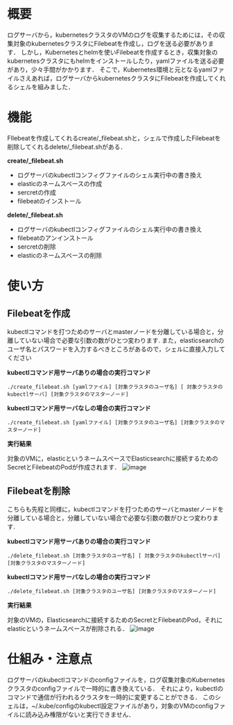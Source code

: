 # 概要
ログサーバから，kubernetesクラスタのVMのログを収集するためには，その収集対象のkubernetesクラスタにFilebeatを作成し，ログを送る必要があります．
しかし，Kubernetesとhelmを使いFilebeatを作成するとき，収集対象のkubernetesクラスタにもhelmをインストールしたり，yamlファイルを送る必要があり，少々手間がかかります．
そこで，Kubernetes環境と元となるyamlファイルさえあれば，ログサーバからkubernetesクラスタにFilebeatを作成してくれるシェルを組みました．

# 機能
FIlebeatを作成してくれるcreate/_filebeat.shと，シェルで作成したFilebeatを削除してくれるdelete/_filebeat.shがある．

**create/_filebeat.sh**
* ログサーバのkubectlコンフィグファイルのシェル実行中の書き換え
* elasticのネームスペースの作成
* sercretの作成
* filebeatのインストール

**delete/_filebeat.sh**
* ログサーバのkubectlコンフィグファイルのシェル実行中の書き換え
* filebeatのアンインストール
* sercretの削除
* elasticのネームスペースの削除

# 使い方
## Filebeatを作成

kubectlコマンドを打つためのサーバとmasterノードを分離している場合と，分離していない場合で必要な引数の数がひとつ変わります.
また，elasticsearchのユーザ名とパスワードを入力するべきところがあるので，シェルに直接入力してください

**kubectlコマンド用サーバありの場合の実行コマンド**
```
./create_filebeat.sh [yamlファイル] [対象クラスタのユーザ名] [ 対象クラスタのkubectlサーバ] [対象クラスタのマスターノード]
```
**kubectlコマンド用サーバなしの場合の実行コマンド**
```
./create_filebeat.sh [yamlファイル] [対象クラスタのユーザ名] [対象クラスタのマスターノード]
```

**実行結果**

対象のVMに，elasticというネームスペースでElasticsearchに接続するためのSecretとFilebeatのPodが作成されます．
![image](https://github.com/user-attachments/assets/29de5187-d8ce-4ef7-81b9-0bd3cee37dec)


## Filebeatを削除

こちらも先程と同様に，kubectlコマンドを打つためのサーバとmasterノードを分離している場合と，分離していない場合で必要な引数の数がひとつ変わります.

**kubectlコマンド用サーバありの場合の実行コマンド**
```
./delete_filebeat.sh [対象クラスタのユーザ名] [ 対象クラスタのkubectlサーバ] [対象クラスタのマスターノード]
```
**kubectlコマンド用サーバなしの場合の実行コマンド**
```
./delete_filebeat.sh [対象クラスタのユーザ名] [対象クラスタのマスターノード]
```

**実行結果**

対象のVMの，Elasticsearchに接続するためのSecretとFilebeatのPod，それにelasticというネームスペースが削除される．
![image](https://github.com/user-attachments/assets/dba6449d-69c7-4c3c-ae55-d87f9d1ba478)


# 仕組み・注意点
ログサーバのkubectlコマンドのconfigファイルを，ログ収集対象のKubernetesクラスタのconfigファイルで一時的に書き換えている．
それにより，kubectlのコマンドで通信が行われるクラスタを一時的に変更することができる．
このシェルは，~/.kube/configのkubectl設定ファイルがあり，対象のVMのconfigファイルに読み込み権限がないと実行できません．

